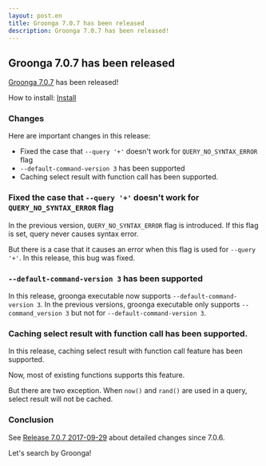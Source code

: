 ```yaml
---
layout: post.en
title: Groonga 7.0.7 has been released
description: Groonga 7.0.7 has been released!
---
```


## Groonga 7.0.7 has been released

[Groonga 7.0.7](/docs/news.html#release-7-0-7) has been released!

How to install: [Install](/docs/install.html)

### Changes

Here are important changes in this release:

  * Fixed the case that `--query '+'` doesn't work for `QUERY_NO_SYNTAX_ERROR` flag
  * `--default-command-version 3` has been supported
  * Caching select result with function call has been supported.
  
### Fixed the case that `--query '+'` doesn't work for `QUERY_NO_SYNTAX_ERROR` flag

In the previous version, `QUERY_NO_SYNTAX_ERROR` flag is introduced. If this flag is set, query never causes syntax error.

But there is a case that it causes an error when this flag is used for `--query '+'`. In this release, this bug was fixed.

### `--default-command-version 3` has been supported

In this release, groonga executable now supports `--default-command-version 3`. In the previous versions, groonga executable only supports `--command_version 3` but not for `--default-command-version 3`.

### Caching select result with function call has been supported.

In this release, caching select result with function call feature has been supported.

Now, most of existing functions supports this feature.

But there are two exception. When `now()` and `rand()` are used in a query, select result will not be cached.

### Conclusion

See [Release 7.0.7 2017-09-29](/docs/news.html#release-7-0-7) about detailed changes since 7.0.6.

Let's search by Groonga!
